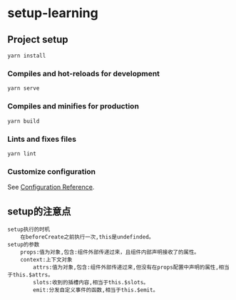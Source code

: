 # setup-learning

## Project setup
```
yarn install
```

### Compiles and hot-reloads for development
```
yarn serve
```

### Compiles and minifies for production
```
yarn build
```

### Lints and fixes files
```
yarn lint
```

### Customize configuration
See [Configuration Reference](https://cli.vuejs.org/config/).

## setup的注意点
    setup执行的时机
        在beforeCreate之前执行一次,this是undefinded。
    setup的参数
        props:值为对象,包含:组件外部传递过来，且组件内部声明接收了的属性。
        context:上下文对象
            attrs:值为对象,包含:组件外部传递过来,但没有在props配置中声明的属性,相当于this.$attrs。
            slots:收到的插槽内容,相当于this.$slots。
            emit:分发自定义事件的函数,相当于this.$emit。
        

